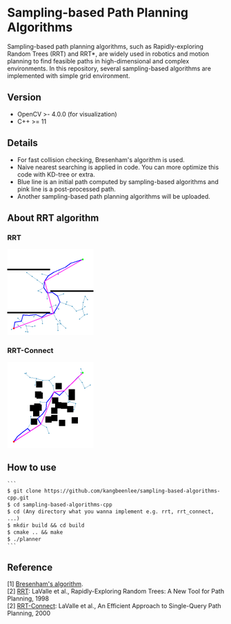 Sampling-based Path Planning Algorithms
==============

Sampling-based path planning algorithms, such as Rapidly-exploring Random Trees (RRT) and RRT*, are widely used in robotics and motion planning to find feasible paths in high-dimensional and complex environments. In this repository, several sampling-based algorithms are implemented with simple grid environment.

Version
-----

* OpenCV >- 4.0.0 (for visualization)
* C++ >= 11

Details
-----

* For fast collision checking, Bresenham's algorithm is used.
* Naive nearest searching is applied in code. You can more optimize this code with KD-tree or extra.
* Blue line is an initial path computed by sampling-based algorithms and pink line is a post-processed path.
* Another sampling-based path planning algorithms will be uploaded.

About RRT algorithm
-----

### RRT
<img src="./rrt/rrt_result.png" width="200" height="200">

### RRT-Connect
<img src="./rrt_connect/rrt_connect.png" width="200" height="200">


How to use
-----

    ```
    $ git clone https://github.com/kangbeenlee/sampling-based-algorithms-cpp.git
    $ cd sampling-based-algorithms-cpp
    $ cd (Any directory what you wanna implement e.g. rrt, rrt_connect, ...)
    $ mkdir build && cd build
    $ cmake .. && make
    $ ./planner
    ```

Reference
-----
 
[1] [Bresenham's algorithm](http://members.chello.at/~easyfilter/bresenham.html).   
[2] [RRT](): LaValle et al., Rapidly-Exploring Random Trees: A New Tool for Path Planning, 1998   
[2] [RRT-Connect](http://www.cs.cmu.edu/afs/andrew/scs/cs/15-494-sp13/nslobody/Class/readings/kuffner_icra2000.pdf): LaValle et al., An Efficient Approach to Single-Query Path Planning, 2000   